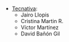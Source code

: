 - [Tecnativa](https://www.tecnativa.com):
  - Jairo Llopis
  - Cristina Martin R.
  - Víctor Martínez
  - David Bañón Gil
